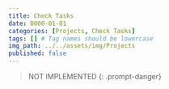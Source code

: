 ```yaml
---
title: Check Tasks
date: 0000-01-01
categories: [Projects, Check Tasks]
tags: [] # Tag names should be lowercase
img_path: ../../assets/img/Projects
published: false
---
```


> NOT IMPLEMENTED
{: .prompt-danger}
